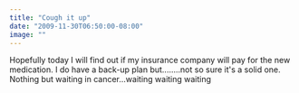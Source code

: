 ```yaml
---
title: "Cough it up"
date: "2009-11-30T06:50:00-08:00"
image: ""
---
```


Hopefully today I will find out if my insurance company will pay for the new medication. I do have a back-up plan but........not so sure it's a solid one. 
Nothing but waiting in cancer...waiting waiting waiting